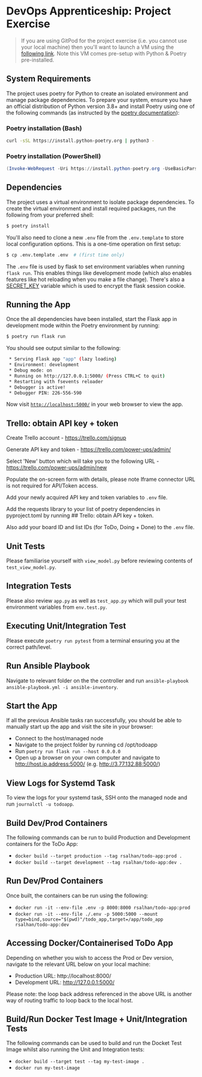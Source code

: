 # DevOps Apprenticeship: Project Exercise

> If you are using GitPod for the project exercise (i.e. you cannot use your local machine) then you'll want to launch a VM using the [following link](https://gitpod.io/#https://github.com/CorndelWithSoftwire/DevOps-Course-Starter). Note this VM comes pre-setup with Python & Poetry pre-installed.

## System Requirements

The project uses poetry for Python to create an isolated environment and manage package dependencies. To prepare your system, ensure you have an official distribution of Python version 3.8+ and install Poetry using one of the following commands (as instructed by the [poetry documentation](https://python-poetry.org/docs/#system-requirements)):

### Poetry installation (Bash)

```bash
curl -sSL https://install.python-poetry.org | python3 -
```

### Poetry installation (PowerShell)

```powershell
(Invoke-WebRequest -Uri https://install.python-poetry.org -UseBasicParsing).Content | py -
```

## Dependencies

The project uses a virtual environment to isolate package dependencies. To create the virtual environment and install required packages, run the following from your preferred shell:

```bash
$ poetry install
```

You'll also need to clone a new `.env` file from the `.env.template` to store local configuration options. This is a one-time operation on first setup:

```bash
$ cp .env.template .env  # (first time only)
```

The `.env` file is used by flask to set environment variables when running `flask run`. This enables things like development mode (which also enables features like hot reloading when you make a file change). There's also a [SECRET_KEY](https://flask.palletsprojects.com/en/1.1.x/config/#SECRET_KEY) variable which is used to encrypt the flask session cookie.

## Running the App

Once the all dependencies have been installed, start the Flask app in development mode within the Poetry environment by running:
```bash
$ poetry run flask run
```

You should see output similar to the following:
```bash
 * Serving Flask app "app" (lazy loading)
 * Environment: development
 * Debug mode: on
 * Running on http://127.0.0.1:5000/ (Press CTRL+C to quit)
 * Restarting with fsevents reloader
 * Debugger is active!
 * Debugger PIN: 226-556-590
```
Now visit [`http://localhost:5000/`](http://localhost:5000/) in your web browser to view the app.

## Trello: obtain API key + token

Create Trello account - https://trello.com/signup

Generate API key and token - https://trello.com/power-ups/admin/

Select 'New' button which will take you to the following URL - https://trello.com/power-ups/admin/new

Populate the on-screen form with details, please note Iframe connector URL is not required for API/Token access.

Add your newly acquired API key and token variables to `.env` file.

Add the requests library to your list of poetry dependencies in pyproject.toml by running ## Trello: obtain API key + token.

Also add your board ID and list IDs (for ToDo, Doing + Done) to the `.env` file.

## Unit Tests

Please familiarise yourself with `view_model.py` before reviewing contents of `test_view_model.py`.


## Integration Tests

Please also review `app.py` as well as `test_app.py` which will pull your test environment variables from `env.test.py`.


## Executing Unit/Integration Test

Please execute `poetry run pytest` from a terminal ensuring you at the correct path/level.


## Run Ansible Playbook

Navigate to relevant folder on the the controller and run `ansible-playbook ansible-playbook.yml -i ansible-inventory`.


## Start the App

If all the previous Ansible tasks ran successfully, you should be able to manually start up the app and visit the site in your browser:

* Connect to the host/managed node
* Navigate to the project folder by running cd /opt/todoapp
* Run `poetry run flask run --host 0.0.0.0`
* Open up a browser on your own computer and navigate to http://host.ip.address:5000/ (e.g. http://3.77.132.88:5000/)


## View Logs for Systemd Task

To view the logs for your systemd task, SSH onto the managed node and run `journalctl -u todoapp`.


## Build Dev/Prod Containers

The following commands can be run to build Production and Development containers for the ToDo App:

* `docker build --target production --tag rsalhan/todo-app:prod .`
* `docker build --target development --tag rsalhan/todo-app:dev .`


## Run Dev/Prod Containers

Once built, the containers can be run using the following:

* `docker run -it --env-file .env -p 8000:8000 rsalhan/todo-app:prod`
* `docker run -it --env-file ./.env -p 5000:5000 --mount type=bind,source="$(pwd)"/todo_app,target=/app/todo_app rsalhan/todo-app:dev`


## Accessing Docker/Containerised ToDo App

Depending on whether you wish to access the Prod or Dev version, navigate to the relevant URL below on your local machine:

* Production URL: http://localhost:8000/
* Development URL: http://127.0.0.1:5000/

Please note: the loop back address referenced in the above URL is another way of routing traffic to loop back to the local host.


## Build/Run Docker Test Image + Unit/Integration Tests

The following commands can be used to build and run the Docket Test Image whilst also running the Unit and Integration tests:

* `docker build --target test --tag my-test-image .`
* `docker run my-test-image`
